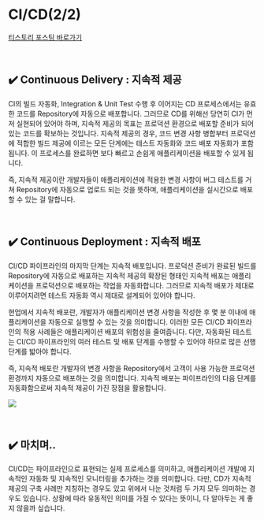# CI/CD(2/2)

[티스토리 포스팅 바로가기](https://kyleeee.tistory.com/entry/TIL11-CICD22)

<br>


## ✔️ Continuous Delivery : 지속적 제공

CI의 빌드 자동화, Integration & Unit Test 수행 후 이어지는 CD 프로세스에서는 유효한 코드를 Repository에 자동으로 배포합니다.
그러므로 CD를 위해선 당연히 CI가 먼저 실현되어 있어야 하며, 지속적 제공의 목표는 프로덕션 환경으로 배포할 준비가 되어 있는 코드를 확보하는 것입니다. 
지속적 제공의 경우, 코드 변경 사항 병합부터 프로덕션에 적합한 빌드 제공에 이르는 모든 단계에는 테스트 자동화와 코드 배포 자동화가 포함됩니다. 이 프로세스를 완료하면 보다 빠르고 손쉽게 애플리케이션을 배포할 수 있게 됩니다.

즉, 지속적 제공이란 개발자들이 애플리케이션에 적용한 변경 사항이 버그 테스트를 거쳐 Repository에 자동으로 업로드 되는 것을 뜻하며, 애플리케이션을 실시간으로 배포할 수 있는 걸 말합니다.

<br>

## ✔️ Continuous Deployment : 지속적 배포

CI/CD 파이프라인의 마지막 단계는 지속적 배포입니다. 프로덕션 준비가 완료된 빌드를 Repository에 자동으로 배포하는 지속적 제공의 확장된 형태인 지속적 배포는 애플리케이션을 프로덕션으로 배포하는 작업을 자동화합니다. 그러므로 지속적 배포가 제대로 이루어지려면 테스트 자동화 역시 제대로 설계되어 있어야 합니다. 

현업에서 지속적 배포란, 개발자가 애플리케이션 변경 사항을 작성한 후 몇 분 이내에 애플리케이션을 자동으로 실행할 수 있는 것을 의미합니다. 이러한 모든 CI/CD 파이프라인의 적용 사례들은 애플리케이션 배포의 위험성을 줄여줍니다. 다만, 자동화된 테스트는 CI/CD 파이프라인의 여러 테스트 및 배포 단계를 수행할 수 있어야 하므로 많은 선행 단계를 밟아야 합니다.

즉, 지속적 배포란 개발자의 변경 사항을 Repository에서 고객이 사용 가능한 프로덕션 환경까지 자동으로 배포하는 것을 의미합니다. 지속적 배포는 파이프라인의 다음 단계를 자동화함으로써 지속적 제공이 가진 장점을 활용합니다.

![](https://img1.daumcdn.net/thumb/R1280x0/?scode=mtistory2&fname=https%3A%2F%2Fblog.kakaocdn.net%2Fdn%2FdyGCXR%2FbtruwJhK5RV%2FLKCb6a0gn4wwFUqIpZRUX0%2Fimg.png)

<br>

## ✔️ 마치며..

CI/CD는 파이프라인으로 표현되는 실제 프로세스를 의미하고, 애플리케이션 개발에 지속적인 자동화 및 지속적인 모니터링을 추가하는 것을 의미합니다. 다만, CD가 지속적 제공의 구축 사례만 지칭하는 경우도 있고 위에서 나눈 것처럼 두 가지 모두 의미하는 경우도 있습니다. 상황에 따라 유동적인 의미를 가질 수 있다는 뜻이니, 다 알아두는 게 좋지 않을까 싶습니다.
